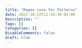 ```yaml
---
title: "Regex Love for Patterns"
date: 2022-10-22T11:34:39-03:00
Description: ""
Tags: []
Categories: []
DisableComments: false
draft: true
---
```

